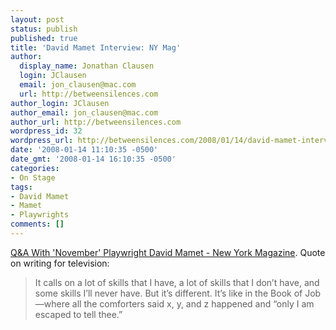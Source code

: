 ```yaml
---
layout: post
status: publish
published: true
title: 'David Mamet Interview: NY Mag'
author:
  display_name: Jonathan Clausen
  login: JClausen
  email: jon_clausen@mac.com
  url: http://betweensilences.com
author_login: JClausen
author_email: jon_clausen@mac.com
author_url: http://betweensilences.com
wordpress_id: 32
wordpress_url: http://betweensilences.com/2008/01/14/david-mamet-interview-ny-mag/
date: '2008-01-14 11:10:35 -0500'
date_gmt: '2008-01-14 16:10:35 -0500'
categories:
- On Stage
tags:
- David Mamet
- Mamet
- Playwrights
comments: []
---
```

<p><a href="http://nymag.com/arts/theater/features/42753/">Q&amp;A With 'November' Playwright David Mamet - New York Magazine</a>. Quote on writing for television:</p>
<blockquote><p> It calls on a lot of skills that I have, a lot of skills that I don’t have, and some skills I’ll never have. But it’s different. It’s like in the Book of Job—where all the comforters said x, y, and z happened and “only I am escaped to tell thee.”</p></blockquote>
